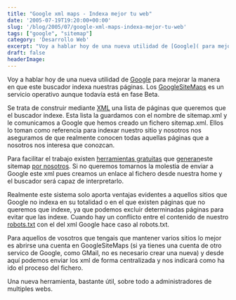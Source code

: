 ```yaml
---
title: "Google xml maps - Indexa mejor tu web"
date: '2005-07-19T19:20:00+00:00'
slug: '/blog/2005/07/google-xml-maps-indexa-mejor-tu-web'
tags: ["google", "sitemap"]
category: 'Desarrollo Web'
excerpt: "Voy a hablar hoy de una nueva utilidad de [Google]( para mejorar la manera en que este buscador indexa nuestras páginas. Los [GoogleSiteMaps]("
draft: false
headerImage: 
---
```

Voy a hablar hoy de una nueva utilidad de [Google](http://www.google.com) para mejorar la manera en que este buscador indexa nuestras páginas. Los [GoogleSiteMaps](https://www.google.com/webmasters/sitemaps) es un servicio operativo aunque todavía está en fase Beta.

Se trata de construir mediante [XML](http://www.xml.com/pub/a/98/10/guide0.html) una lista de páginas que queremos que el buscador indexe. Esta lista la guardamos con el nombre de sitemap.xml y le comunicamos a Google que hemos creado un fichero sitemap.xml. Ellos lo toman como referencia para indexar nuestro sitio y nosotros nos aseguramos de que realmente conocen todas aquellas páginas que a nosotros nos interesa que conozcan.

Para facilitar el trabajo existen [herramientas gratuitas](http://www.tarrantit.com/GoogleSiteMap/) que [generan](http://www.tm-research.com/products/google-sitemap/)este sitemap [por nosotros](http://sourceforge.net/projects/goog-sitemapgen). Si no queremos tomarnos la molestia de enviar a Google este xml pues creamos un enlace al fichero desde nuestra home y el buscador será capaz de interpretarlo.

Realmente este sistema solo aporta ventajas evidentes a aquellos sitios que Google no indexa en su totalidad o en el que existen páginas que no queremos que indexe, ya que podemos excluir determinadas páginas para evitar que las indexe. Cuando hay un conflicto entre el contenido de nuestro [robots.txt](http://www.robotstxt.org/wc/robots.html) con el del xml Google hace caso al robots.txt.

Para aquellos de vosotros que tengais que mantener varios sitios lo mejor es abrirse una cuenta en GoogleSiteMaps (si ya tienes una cuenta de otro servico de Google, como GMail, no es necesario crear una nueva) y desde aquí podemos enviar los xml de forma centralizada y nos indicará como ha ido el proceso del fichero.

Una nueva herramienta, bastante útil, sobre todo a administradores de multiples webs.

